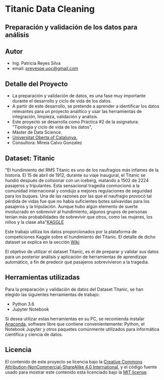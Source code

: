 # Titanic Data Cleaning
## Preparación y validación de los datos para análisis
## Autor
- Ing. Patricia Reyes Silva
- email: preyespe.uoc@gmail.com

## Detalle del Proyecto

* La preparación y validación de datos, es una fase muy importante durante el desarrollo y ciclo de vida de los datos.
* A partir de este desarrollo, se pretende a aprender a identificar los datos relevantes para un proyecto analítico y usar las
  herramientas de integración, limpieza, validación y análisis.
* Este proyecto se desarrolla como Práctica #2 de la asignatura: "Tipologia y ciclo de vida de los datos", 
* Máster de Data Science.
* [Universitat Oberta of Catalunya.](http://www.uoc.edu/portal/es/index.html)
* Consultora: Mireia Calvo Gonzalez

## Dataset: Titanic

"El hundimiento del RMS Titanic es uno de los naufragios más infames de la historia. El 15 de abril de 1912, durante su viaje inaugural, el Titanic se hundió después de colisionar con un iceberg, matando a 1502 de 2224 pasajeros y tripulantes. Esta sensacional tragedia conmocionó a la comunidad internacional y condujo a mejores regulaciones de seguridad para los buques.  Una de las razones por las que el naufragio provocó tal pérdida de vidas fue que no había suficientes botes salvavidas para los pasajeros y la tripulación. Aunque hubo algún elemento de suerte involucrado en sobrevivir al hundimiento, algunos grupos de personas tenían más probabilidades de sobrevivir que otros, como las mujeres, los niños y la clase alta"[KAGGLE](https://www.kaggle.com/c/titanic)

Este trabajo utiliza los datos proporcionados por la plataforma de competiciones Kaggle sobre el hundimiento del Titanic. El detalle de dicho dataset se explica en la sección [Wiki](https://github.com/preyespe/Titanic-Data-Cleaning/wiki)

El objetivo de utilizar el dataset Titanic, es el de preparar y validar sus datos para un posterior análisis y aplicación de herramientas  de aprendizaje automático, a fin de predecir qué pasajeros sobrevivieron a la tragedia.

## Herramientas utilizadas

Para la preparación y validación de datos del Dataset Titanic, se han elegido las siguientes herramientas de trabajo:

* Python 3.6
* Jupyter Notebook

Si desea utilizar estas herramientas en su PC, se recomienda instalar [Anaconda](https://www.anaconda.com/what-is-anaconda/), software libre que contiene convenientemente: Python, el Notebook Jupyter y otros paquetes comúnmente utilizados para informática científica y ciencia de datos.

## Licencia

El contenido de este proyecto se licencia bajo la [Creative Commons Attribution-NonCommercial-ShareAlike 4.0 International](https://creativecommons.org/licenses/by-nc-sa/4.0/), 
y el código fuente usado para mostrar este contenido esta licenciado bajo la  [MIT license](http://opensource.org/licenses/mit-license.php).
